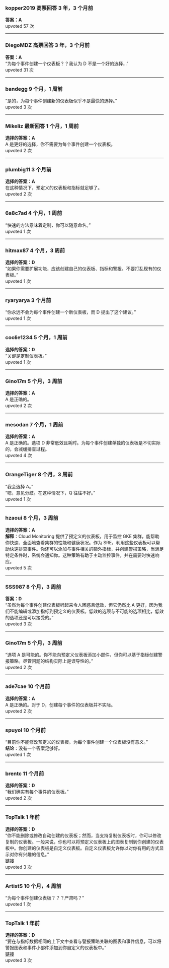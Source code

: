 ### kopper2019 高票回答 3 年，3 个月前
**答案：A**  
upvoted 57 次

---

### DiegoMDZ 高票回答 3 年，3 个月前
**答案：A**  
“为每个事件创建一个仪表板？？我认为 D 不是一个好的选择...”  
upvoted 31 次

---

### bandegg 9 个月，1 周前
“是的，为每个事件创建新的仪表板似乎不是最快的选择。”  
upvoted 3 次

---

### Mikeliz 最新回答 1 个月，1 周前
**选择的答案：A**  
A 是更好的选择，你不需要为每个事件创建一个仪表板。  
upvoted 2 次

---

### plumbig11 3 个月前
**选择的答案：A**  
在这种情况下，预定义的仪表板和指标就足够了。  
upvoted 2 次

---

### 6a8c7ad 4 个月，1 周前
“快速的方法意味着定制，你可以随意命名。”  
upvoted 1 次

---

### hitmax87 4 个月，3 周前
**选择的答案：D**  
“如果你需要扩展功能，应该创建自己的仪表板、指标和警报。不要打乱现有的仪表板。”  
upvoted 1 次

---

### ryaryarya 3 个月前
“你永远不会为每个事件创建一个新仪表板，而 D 提出了这个建议。”  
upvoted 1 次

---

### coolie1234 5 个月，1 周前
**选择的答案：D**  
“关键是定制仪表板。”  
upvoted 1 次

---

### Gino17m 5 个月，3 周前
**选择的答案：A**  
A 是正确的。  
upvoted 2 次

---

### mesodan 7 个月，1 周前
**选择的答案：A**  
A 是正确的。选项 D 非常低效且耗时。为每个事件创建单独的仪表板是不切实际的，会减缓排查过程。  
upvoted 4 次

---

### OrangeTiger 8 个月，3 周前
“我会选择 A。”  
“嗯，意见分歧。在这种情况下，Q 往往不好。”  
upvoted 1 次

---

### hzaoui 8 个月，3 周前
**选择的答案：A**  
**解释**：Cloud Monitoring 提供了预定义的仪表板，用于监控 GKE 集群，能帮助你快速、全面地查看集群的性能和健康状况。作为 SRE，利用这些仪表板可以帮助快速排查事件。你还可以添加与事件相关的额外指标，并创建警报策略，当满足特定条件时，系统会通知你。这种策略有助于主动监控事件，并在需要时快速响应。  
upvoted 5 次

---

### SSS987 8 个月，3 周前
**答案：D**  
“虽然为每个事件创建仪表板听起来令人困惑且低效，但它仍然比 A 更好，因为我们不能编辑或添加指标到预定义的仪表板。低效的选项与不可能的选项相比，低效的选项还是可以接受的。”  
upvoted 3 次

---

### Gino17m 5 个月，3 周前
“选项 A 是可能的。你不能向预定义仪表板添加小部件，但你可以基于指标创建警报策略。尽管问题的结构实际上是误导性的。”  
upvoted 2 次

---

### ade7cae 10 个月前
**选择的答案：A**  
A 是正确的。对于 D，创建每个事件的仪表板并不实际。  
upvoted 2 次

---

### spuyol 10 个月前
“目前你不能修改预定义的仪表板。为每个事件创建一个仪表板没有意义。”  
**结论**：没有一个答案足够好。  
upvoted 1 次

---

### brentc 11 个月前
**选择的答案：D**  
“我们确实有每个事件的仪表板。”  
upvoted 2 次

---

### TopTalk 1 年前
**选择的答案：D**  
“你不能删除或修改自动创建的仪表板；然而，当支持复制仪表板时，你可以修改复制的仪表板。一般来说，你也可以将预定义仪表板上的图表复制到你创建的仪表板中。你创建的仪表板是自定义仪表板。自定义仪表板允许你以对你有用的方式显示对你有兴趣的信息。”  
[链接](https://cloud.google.com/monitoring/charts/predefined-dashboards)  
upvoted 3 次

---

### ArtistS 10 个月，4 周前
“为每个事件创建仪表板？？？严肃吗？”  
upvoted 1 次

---

### TopTalk 1 年前
**选择的答案：D**  
“要在与指标数据相同的上下文中查看与警报策略关联的图表和事件信息，可以将警报图表和事件小部件添加到你自定义的仪表板中。”  
[链接](https://cloud.google.com/monitoring/dashboards/alerts-and-incidents)  
upvoted 3 次

